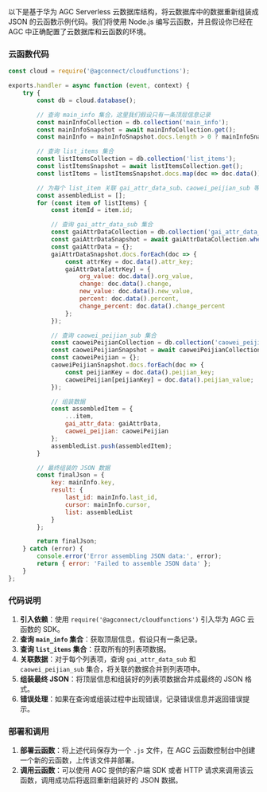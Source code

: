 以下是基于华为 AGC Serverless 云数据库结构，将云数据库中的数据重新组装成 JSON 的云函数示例代码。我们将使用 Node.js 编写云函数，并且假设你已经在 AGC 中正确配置了云数据库和云函数的环境。

### 云函数代码
```javascript
const cloud = require('@agconnect/cloudfunctions');

exports.handler = async function (event, context) {
    try {
        const db = cloud.database();

        // 查询 main_info 集合，这里我们假设只有一条顶层信息记录
        const mainInfoCollection = db.collection('main_info');
        const mainInfoSnapshot = await mainInfoCollection.get();
        const mainInfo = mainInfoSnapshot.docs.length > 0 ? mainInfoSnapshot.docs[0].data() : {};

        // 查询 list_items 集合
        const listItemsCollection = db.collection('list_items');
        const listItemsSnapshot = await listItemsCollection.get();
        const listItems = listItemsSnapshot.docs.map(doc => doc.data());

        // 为每个 list_item 关联 gai_attr_data_sub、caowei_peijian_sub 等数据
        const assembledList = [];
        for (const item of listItems) {
            const itemId = item.id;

            // 查询 gai_attr_data_sub 集合
            const gaiAttrDataCollection = db.collection('gai_attr_data_sub');
            const gaiAttrDataSnapshot = await gaiAttrDataCollection.where({ list_item_id: itemId }).get();
            const gaiAttrData = {};
            gaiAttrDataSnapshot.docs.forEach(doc => {
                const attrKey = doc.data().attr_key;
                gaiAttrData[attrKey] = {
                    org_value: doc.data().org_value,
                    change: doc.data().change,
                    new_value: doc.data().new_value,
                    percent: doc.data().percent,
                    change_percent: doc.data().change_percent
                };
            });

            // 查询 caowei_peijian_sub 集合
            const caoweiPeijianCollection = db.collection('caowei_peijian_sub');
            const caoweiPeijianSnapshot = await caoweiPeijianCollection.where({ list_item_id: itemId }).get();
            const caoweiPeijian = {};
            caoweiPeijianSnapshot.docs.forEach(doc => {
                const peijianKey = doc.data().peijian_key;
                caoweiPeijian[peijianKey] = doc.data().peijian_value;
            });

            // 组装数据
            const assembledItem = {
                ...item,
                gai_attr_data: gaiAttrData,
                caowei_peijian: caoweiPeijian
            };
            assembledList.push(assembledItem);
        }

        // 最终组装的 JSON 数据
        const finalJson = {
            key: mainInfo.key,
            result: {
                last_id: mainInfo.last_id,
                cursor: mainInfo.cursor,
                list: assembledList
            }
        };

        return finalJson;
    } catch (error) {
        console.error('Error assembling JSON data:', error);
        return { error: 'Failed to assemble JSON data' };
    }
};


```

### 代码说明
1. **引入依赖**：使用 `require('@agconnect/cloudfunctions')` 引入华为 AGC 云函数的 SDK。
2. **查询 `main_info` 集合**：获取顶层信息，假设只有一条记录。
3. **查询 `list_items` 集合**：获取所有的列表项数据。
4. **关联数据**：对于每个列表项，查询 `gai_attr_data_sub` 和 `caowei_peijian_sub` 集合，将关联的数据合并到列表项中。
5. **组装最终 JSON**：将顶层信息和组装好的列表项数据合并成最终的 JSON 格式。
6. **错误处理**：如果在查询或组装过程中出现错误，记录错误信息并返回错误提示。

### 部署和调用
1. **部署云函数**：将上述代码保存为一个 `.js` 文件，在 AGC 云函数控制台中创建一个新的云函数，上传该文件并部署。
2. **调用云函数**：可以使用 AGC 提供的客户端 SDK 或者 HTTP 请求来调用该云函数，调用成功后将返回重新组装好的 JSON 数据。
